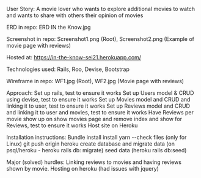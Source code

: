 User Story: A movie lover who wants to explore additional movies to watch and wants to share with others their opinion of movies

ERD in repo: ERD IN the Know.jpg

Screenshot in repo: Screenshot1.png (Root), Screenshot2.png (Example of movie page with reviews)

Hosted at: https://in-the-know-sei21.herokuapp.com/

Technologies used: Rails, Roo, Devise, Bootstrap

Wireframe in repo: WF1.jpg (Root), WF2.jpg (Movie page with reviews)

Approach:
Set up rails, test to ensure it works
Set up Users model & CRUD using devise, test to ensure it works
Set up Movies model and CRUD and linking it to user, test to ensure it works
Set up Reviews model and CRUD and linking it to user and movies, test to ensure it works
Have Reviews per movie show up on show movies page and remove index and show for Reviews, test to ensure it works
Host site on Heroku

Installation instructions:
Bundle install
install yarn --check files (only for Linux)
git push origin heroku
create database and migrate data (on psql/heroku - heroku rails db: migrate)
seed data (heroku rails db:seed)

Major (solved) hurdles:
Linking reviews to movies and having reviews shown by movie.
Hosting on heroku (had issues with jquery)


